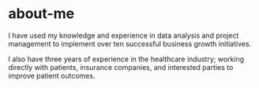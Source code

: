 # about-me
I have used my knowledge and experience in data analysis and project management to implement over ten successful business growth initiatives. <div>
I also have three years of experience in the healthcare industry; working directly with patients, insurance companies, and interested parties to improve patient outcomes.
